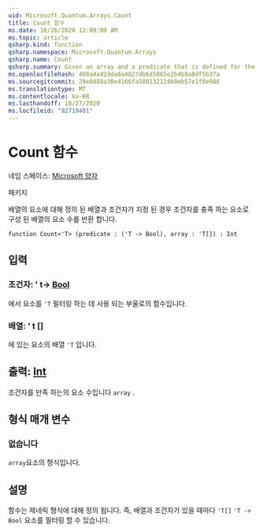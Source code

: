 ```yaml
---
uid: Microsoft.Quantum.Arrays.Count
title: Count 함수
ms.date: 10/26/2020 12:00:00 AM
ms.topic: article
qsharp.kind: function
qsharp.namespace: Microsoft.Quantum.Arrays
qsharp.name: Count
qsharp.summary: Given an array and a predicate that is defined for the elements of the array, returns the number of elements an array that consists of those elements that satisfy the predicate.
ms.openlocfilehash: 408a4a42dda6a4827db6d5865e2b4b8a8df5b37a
ms.sourcegitcommit: 29e0d88a30e4166fa580132124b0eb57e1f0e986
ms.translationtype: MT
ms.contentlocale: ko-KR
ms.lasthandoff: 10/27/2020
ms.locfileid: "92719401"
---
```

# <a name="count-function"></a>Count 함수

네임 스페이스: [Microsoft 양자](xref:Microsoft.Quantum.Arrays)

패키지 [](https://nuget.org/packages/)


배열의 요소에 대해 정의 된 배열과 조건자가 지정 된 경우 조건자를 충족 하는 요소로 구성 된 배열의 요소 수를 반환 합니다.

```qsharp
function Count<'T> (predicate : ('T -> Bool), array : 'T[]) : Int
```


## <a name="input"></a>입력

### <a name="predicate--t---bool"></a>조건자: ' t-> [Bool](xref:microsoft.quantum.lang-ref.bool)

에서 요소를 `'T` 필터링 하는 데 사용 되는 부울로의 함수입니다.


### <a name="array--t"></a>배열: ' t []

에 있는 요소의 배열 `'T` 입니다.



## <a name="output--int"></a>출력: [Int](xref:microsoft.quantum.lang-ref.int)

조건자를 만족 하는의 요소 수입니다 `array` .

## <a name="type-parameters"></a>형식 매개 변수

### <a name="t"></a>없습니다

`array`요소의 형식입니다.

## <a name="remarks"></a>설명

함수는 제네릭 형식에 대해 정의 됩니다. 즉, 배열과 조건자가 있을 때마다 `'T[]` `'T -> Bool` 요소를 필터링 할 수 있습니다.